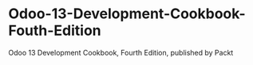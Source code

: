 # Odoo-13-Development-Cookbook-Fouth-Edition
Odoo 13 Development Cookbook, Fourth Edition, published by Packt
